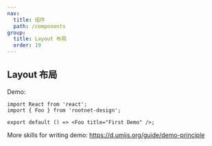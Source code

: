```yaml
---
nav:
  title: 组件
  path: /components
group:
  title: Layout 布局
  order: 19
---
```


## Layout 布局

Demo:

```tsx
import React from 'react';
import { Foo } from 'rootnet-design';

export default () => <Foo title="First Demo" />;
```

More skills for writing demo: https://d.umijs.org/guide/demo-principle
